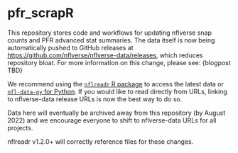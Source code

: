 # pfr_scrapR

This repository stores code and workflows for updating nflverse snap counts and PFR advanced stat summaries. The data itself is now being automatically pushed to GitHub releases at https://github.com/nflverse/nflverse-data/releases, which reduces repository bloat. For more information on this change, please see: {blogpost TBD}

We recommend using the [`nflreadr` R package](https://nflreadr.nflverse.com) to access the latest data or [`nfl-data-py` for Python](https://pypi.org/project/nfl-data-py/). If you would like to read directly from URLs, linking to nflverse-data release URLs is now the best way to do so. 

Data here will eventually be archived away from this repository (by August 2022) and we encourage everyone to shift to nflverse-data URLs for all projects. 

nflreadr v1.2.0+ will correctly reference files for these changes.
